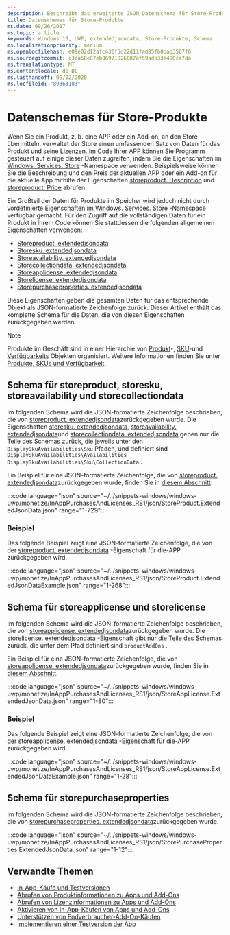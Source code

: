 ```yaml
---
description: Beschreibt das erweiterte JSON-Datenschema für Store-Produkte im Windows. Services. Store-Namespace.
title: Datenschemas für Store-Produkte
ms.date: 09/26/2017
ms.topic: article
keywords: Windows 10, UWP, extendedjsondata, Store-Produkte, Schema
ms.localizationpriority: medium
ms.openlocfilehash: e09e02d12afc436f5d22d11fad85fb0bad3507f6
ms.sourcegitcommit: c3ca68e87eb06971826087af59adb33e490ce7da
ms.translationtype: MT
ms.contentlocale: de-DE
ms.lasthandoff: 09/02/2020
ms.locfileid: "89363183"
---
```

# <a name="data-schemas-for-store-products"></a>Datenschemas für Store-Produkte

Wenn Sie ein Produkt, z. b. eine APP oder ein Add-on, an den Store übermitteln, verwaltet der Store einen umfassenden Satz von Daten für das Produkt und seine Lizenzen. Im Code Ihrer APP können Sie Programm gesteuert auf einige dieser Daten zugreifen, indem Sie die Eigenschaften im [Windows. Services. Store](/uwp/api/windows.services.store) -Namespace verwenden. Beispielsweise können Sie die Beschreibung und den Preis der aktuellen APP oder ein Add-on für die aktuelle App mithilfe der Eigenschaften [storeproduct. Description](/uwp/api/windows.services.store.storeproduct.Description) und [storeproduct. Price](/uwp/api/windows.services.store.storeproduct.Price) abrufen.

Ein Großteil der Daten für Produkte im Speicher wird jedoch nicht durch vordefinierte Eigenschaften im [Windows. Services. Store](/uwp/api/windows.services.store) -Namespace verfügbar gemacht. Für den Zugriff auf die vollständigen Daten für ein Produkt in Ihrem Code können Sie stattdessen die folgenden allgemeinen Eigenschaften verwenden:

* [Storeproduct. extendedjsondata](/uwp/api/windows.services.store.storeproduct.ExtendedJsonData)
* [Storesku. extendedjsondata](/uwp/api/windows.services.store.storesku.ExtendedJsonData)
* [Storeavailability. extendedjsondata](/uwp/api/windows.services.store.storeavailability.ExtendedJsonData)
*   [Storecollectiondata. extendedjsondata](/uwp/api/windows.services.store.storecollectiondata.ExtendedJsonData)
*   [Storeapplicense. extendedjsondata](/uwp/api/windows.services.store.storeapplicense.ExtendedJsonData)
* [Storelicense. extendedjsondata](/uwp/api/windows.services.store.storelicense.ExtendedJsonData)
*   [Storepurchaseproperties. extendedjsondata](/uwp/api/windows.services.store.storepurchaseproperties.ExtendedJsonData)

Diese Eigenschaften geben die gesamten Daten für das entsprechende Objekt als JSON-formatierte Zeichenfolge zurück. Dieser Artikel enthält das komplette Schema für die Daten, die von diesen Eigenschaften zurückgegeben werden.

> [!NOTE]
> Produkte im Geschäft sind in einer Hierarchie von [Produkt](/uwp/api/windows.services.store.storeproduct)-, [SKU](/uwp/api/windows.services.store.storesku)-und [Verfügbarkeits](/uwp/api/windows.services.store.storeavailability) Objekten organisiert. Weitere Informationen finden Sie unter [Produkte, SKUs und Verfügbarkeit](in-app-purchases-and-trials.md#products-skus).

## <a name="schema-for-storeproduct-storesku-storeavailability-and-storecollectiondata"></a>Schema für storeproduct, storesku, storeavailability und storecollectiondata

Im folgenden Schema wird die JSON-formatierte Zeichenfolge beschrieben, die von [storeproduct. extendedjsondata](/uwp/api/windows.services.store.storeproduct.ExtendedJsonData)zurückgegeben wurde. Die Eigenschaften [storesku. extendedjsondata](/uwp/api/windows.services.store.storesku.ExtendedJsonData), [storeavailability. extendedjsondata](/uwp/api/windows.services.store.storeavailability.ExtendedJsonData)und [storecollectiondata. extendedjsondata](/uwp/api/windows.services.store.storecollectiondata.ExtendedJsonData) geben nur die Teile des Schemas zurück, die jeweils unter den `DisplaySkuAvailabilities\Sku` Pfaden, und definiert sind `DisplaySkuAvailabilities\Availabilities` `DisplaySkuAvailabilities\Sku\CollectionData` .

Ein Beispiel für eine JSON-formatierte Zeichenfolge, die von [storeproduct. extendedjsondata](/uwp/api/windows.services.store.storeproduct.ExtendedJsonData)zurückgegeben wurde, finden Sie in [diesem Abschnitt](#product-example).

:::code language="json" source="~/../snippets-windows/windows-uwp/monetize/InAppPurchasesAndLicenses_RS1/json/StoreProduct.ExtendedJsonData.json" range="1-729":::

<span id="product-example" />

### <a name="example"></a>Beispiel

Das folgende Beispiel zeigt eine JSON-formatierte Zeichenfolge, die von der [storeproduct. extendedjsondata](/uwp/api/windows.services.store.storeproduct.ExtendedJsonData) -Eigenschaft für die-APP zurückgegeben wird.

:::code language="json" source="~/../snippets-windows/windows-uwp/monetize/InAppPurchasesAndLicenses_RS1/json/StoreProduct.ExtendedJsonDataExample.json" range="1-268":::

## <a name="schema-for-storeapplicense-and-storelicense"></a>Schema für storeapplicense und storelicense

Im folgenden Schema wird die JSON-formatierte Zeichenfolge beschrieben, die von [storeapplicense. extendedjsondata](/uwp/api/windows.services.store.storeapplicense.ExtendedJsonData)zurückgegeben wurde. Die [storelicense. extendedjsondata](/uwp/api/windows.services.store.storelicense.ExtendedJsonData) -Eigenschaft gibt nur die Teile des Schemas zurück, die unter dem Pfad definiert sind `productAddOns` .

Ein Beispiel für eine JSON-formatierte Zeichenfolge, die von [storeapplicense. extendedjsondata](/uwp/api/windows.services.store.storeapplicense.ExtendedJsonData)zurückgegeben wurde, finden Sie in [diesem Abschnitt](#license-example).

:::code language="json" source="~/../snippets-windows/windows-uwp/monetize/InAppPurchasesAndLicenses_RS1/json/StoreAppLicense.ExtendedJsonData.json" range="1-80":::

<span id="license-example" />

### <a name="example"></a>Beispiel

Das folgende Beispiel zeigt eine JSON-formatierte Zeichenfolge, die von der [storeapplicense. extendedjsondata](/uwp/api/windows.services.store.storeapplicense.ExtendedJsonData) -Eigenschaft für die-APP zurückgegeben wird.

:::code language="json" source="~/../snippets-windows/windows-uwp/monetize/InAppPurchasesAndLicenses_RS1/json/StoreAppLicense.ExtendedJsonDataExample.json" range="1-28":::

## <a name="schema-for-storepurchaseproperties"></a>Schema für storepurchaseproperties

Im folgenden Schema wird die JSON-formatierte Zeichenfolge beschrieben, die von [storepurchaseproperties. extendedjsondata](/uwp/api/windows.services.store.storepurchaseproperties.ExtendedJsonData)zurückgegeben wurde.

:::code language="json" source="~/../snippets-windows/windows-uwp/monetize/InAppPurchasesAndLicenses_RS1/json/StorePurchaseProperties.ExtendedJsonData.json" range="1-12":::

## <a name="related-topics"></a>Verwandte Themen

* [In-App-Käufe und Testversionen](in-app-purchases-and-trials.md)
* [Abrufen von Produktinformationen zu Apps und Add-Ons](get-product-info-for-apps-and-add-ons.md)
* [Abrufen von Lizenzinformationen zu Apps und Add-Ons](get-license-info-for-apps-and-add-ons.md)
* [Aktivieren von In-App-Käufen von Apps und Add-Ons](enable-in-app-purchases-of-apps-and-add-ons.md)
* [Unterstützen von Endverbraucher-Add-On-Käufen](enable-consumable-add-on-purchases.md)
* [Implementieren einer Testversion der App](implement-a-trial-version-of-your-app.md)
